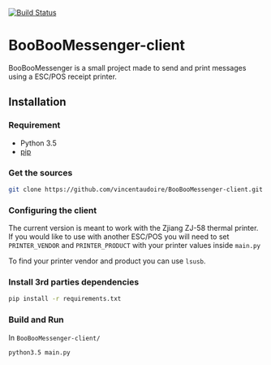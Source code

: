 [![Build Status](https://travis-ci.org/vincentaudoire/BooBooMessenger-client.svg?branch=master)](https://travis-ci.org/vincentaudoire/BooBooMessenger-client)

# BooBooMessenger-client

BooBooMessenger is a small project made to send and print messages using a ESC/POS receipt printer.

## Installation

### Requirement
- Python 3.5 
- [pip](https://pip.pypa.io/en/stable/installing/)

### Get the sources
```Bash
git clone https://github.com/vincentaudoire/BooBooMessenger-client.git
```

### Configuring the client
The current version is meant to work with the Zjiang ZJ-58 thermal printer. If you would like to use with another ESC/POS you will need to set `PRINTER_VENDOR` and `PRINTER_PRODUCT` with your printer values inside `main.py`

To find your printer vendor and product you can use `lsusb`.

### Install 3rd parties dependencies
```Bash
pip install -r requirements.txt
```

### Build and Run 
In `BooBooMessenger-client/` 
```Bash
python3.5 main.py
```

